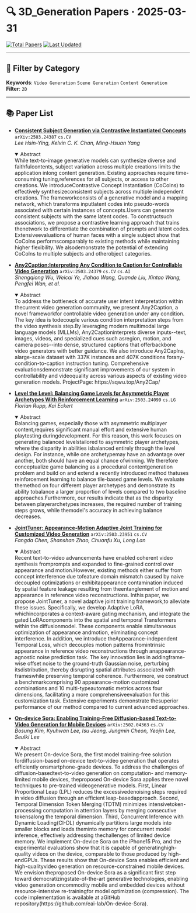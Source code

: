 # 🔍 3D_Generation Papers · 2025-03-31

[![Total Papers](https://img.shields.io/badge/Papers-5-2688EB)]()
[![Last Updated](https://img.shields.io/badge/dynamic/json?url=https://api.github.com/repos/tavish9/awesome-daily-AI-arxiv/commits/main&query=%24.commit.author.date&label=updated&color=orange)]()

---

## 📌 Filter by Category
**Keywords**: `Video Generation` `Scene Generation` `Content Generation`  
**Filter**: `2D`

---

## 📚 Paper List

- **[Consistent Subject Generation via Contrastive Instantiated Concepts](http://arxiv.org/abs/2503.24387v1)**  `arXiv:2503.24387`  `cs.CV`  
  _Lee Hsin-Ying, Kelvin C. K. Chan, Ming-Hsuan Yang_
  <details open><summary>Abstract</summary>
  While text-to-image generative models can synthesize diverse and faithfulcontents, subject variation across multiple creations limits the application inlong content generation. Existing approaches require time-consuming tuning,references for all subjects, or access to other creations. We introduceContrastive Concept Instantiation (CoCoIns) to effectively synthesizeconsistent subjects across multiple independent creations. The frameworkconsists of a generative model and a mapping network, which transforms inputlatent codes into pseudo-words associated with certain instances of concepts.Users can generate consistent subjects with the same latent codes. To constructsuch associations, we propose a contrastive learning approach that trains thenetwork to differentiate the combination of prompts and latent codes. Extensiveevaluations of human faces with a single subject show that CoCoIns performscomparably to existing methods while maintaining higher flexibility. We alsodemonstrate the potential of extending CoCoIns to multiple subjects and otherobject categories.
  </details>

- **[Any2Caption:Interpreting Any Condition to Caption for Controllable Video Generation](http://arxiv.org/abs/2503.24379v1)**  `arXiv:2503.24379`  `cs.CV` `cs.AI`  
  _Shengqiong Wu, Weicai Ye, Jiahao Wang, Quande Liu, Xintao Wang, Pengfei Wan, et al._
  <details open><summary>Abstract</summary>
  To address the bottleneck of accurate user intent interpretation within thecurrent video generation community, we present Any2Caption, a novel frameworkfor controllable video generation under any condition. The key idea is todecouple various condition interpretation steps from the video synthesis step.By leveraging modern multimodal large language models (MLLMs), Any2Captioninterprets diverse inputs--text, images, videos, and specialized cues such asregion, motion, and camera poses--into dense, structured captions that offerbackbone video generators with better guidance. We also introduce Any2CapIns, alarge-scale dataset with 337K instances and 407K conditions forany-condition-to-caption instruction tuning. Comprehensive evaluationsdemonstrate significant improvements of our system in controllability and videoquality across various aspects of existing video generation models. ProjectPage: https://sqwu.top/Any2Cap/
  </details>

- **[Level the Level: Balancing Game Levels for Asymmetric Player Archetypes With Reinforcement Learning](http://arxiv.org/abs/2503.24099v1)**  `arXiv:2503.24099`  `cs.LG`  
  _Florian Rupp, Kai Eckert_
  <details open><summary>Abstract</summary>
  Balancing games, especially those with asymmetric multiplayer content,requires significant manual effort and extensive human playtesting duringdevelopment. For this reason, this work focuses on generating balanced levelstailored to asymmetric player archetypes, where the disparity in abilities isbalanced entirely through the level design. For instance, while one archetypemay have an advantage over another, both should have an equal chance ofwinning. We therefore conceptualize game balancing as a procedural contentgeneration problem and build on and extend a recently introduced method thatuses reinforcement learning to balance tile-based game levels. We evaluate themethod on four different player archetypes and demonstrate its ability tobalance a larger proportion of levels compared to two baseline approaches.Furthermore, our results indicate that as the disparity between playerarchetypes increases, the required number of training steps grows, while themodel's accuracy in achieving balance decreases.
  </details>

- **[JointTuner: Appearance-Motion Adaptive Joint Training for Customized Video Generation](http://arxiv.org/abs/2503.23951v1)**  `arXiv:2503.23951`  `cs.CV`  
  _Fangda Chen, Shanshan Zhao, Chuanfu Xu, Long Lan_
  <details open><summary>Abstract</summary>
  Recent text-to-video advancements have enabled coherent video synthesis fromprompts and expanded to fine-grained control over appearance and motion.However, existing methods either suffer from concept interference due tofeature domain mismatch caused by naive decoupled optimizations or exhibitappearance contamination induced by spatial feature leakage resulting from theentanglement of motion and appearance in reference video reconstructions. Inthis paper, we propose JointTuner, a novel adaptive joint training framework,to alleviate these issues. Specifically, we develop Adaptive LoRA, whichincorporates a context-aware gating mechanism, and integrate the gated LoRAcomponents into the spatial and temporal Transformers within the diffusionmodel. These components enable simultaneous optimization of appearance andmotion, eliminating concept interference. In addition, we introduce theAppearance-independent Temporal Loss, which decouples motion patterns fromintrinsic appearance in reference video reconstructions through anappearance-agnostic noise prediction task. The key innovation lies in addingframe-wise offset noise to the ground-truth Gaussian noise, perturbing itsdistribution, thereby disrupting spatial attributes associated with frameswhile preserving temporal coherence. Furthermore, we construct a benchmarkcomprising 90 appearance-motion customized combinations and 10 multi-typeautomatic metrics across four dimensions, facilitating a more comprehensiveevaluation for this customization task. Extensive experiments demonstrate thesuperior performance of our method compared to current advanced approaches.
  </details>

- **[On-device Sora: Enabling Training-Free Diffusion-based Text-to-Video Generation for Mobile Devices](http://arxiv.org/abs/2502.04363v2)**  `arXiv:2502.04363`  `cs.CV`  
  _Bosung Kim, Kyuhwan Lee, Isu Jeong, Jungmin Cheon, Yeojin Lee, Seulki Lee_
  <details open><summary>Abstract</summary>
  We present On-device Sora, the first model training-free solution fordiffusion-based on-device text-to-video generation that operates efficiently onsmartphone-grade devices. To address the challenges of diffusion-basedtext-to-video generation on computation- and memory-limited mobile devices, theproposed On-device Sora applies three novel techniques to pre-trained videogenerative models. First, Linear Proportional Leap (LPL) reduces the excessivedenoising steps required in video diffusion through an efficient leap-basedapproach. Second, Temporal Dimension Token Merging (TDTM) minimizes intensivetoken-processing computation in attention layers by merging consecutive tokensalong the temporal dimension. Third, Concurrent Inference with Dynamic Loading(CI-DL) dynamically partitions large models into smaller blocks and loads theminto memory for concurrent model inference, effectively addressing thechallenges of limited device memory. We implement On-device Sora on the iPhone15 Pro, and the experimental evaluations show that it is capable of generatinghigh-quality videos on the device, comparable to those produced by high-endGPUs. These results show that On-device Sora enables efficient and high-qualityvideo generation on resource-constrained mobile devices. We envision theproposed On-device Sora as a significant first step toward democratizingstate-of-the-art generative technologies, enabling video generation oncommodity mobile and embedded devices without resource-intensive re-trainingfor model optimization (compression). The code implementation is available at aGitHub repository(https://github.com/eai-lab/On-device-Sora).
  </details>
